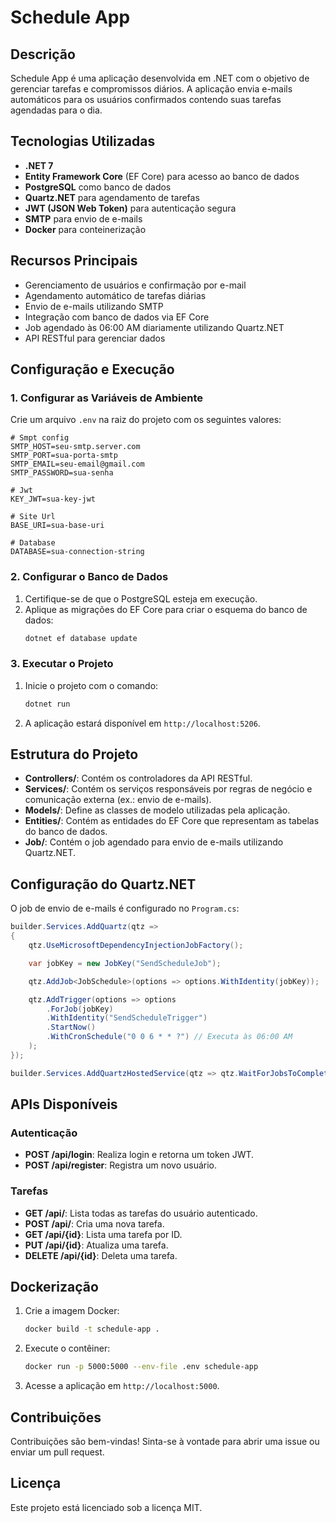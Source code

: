 
# Schedule App

## Descrição
Schedule App é uma aplicação desenvolvida em .NET com o objetivo de gerenciar tarefas e compromissos diários. A aplicação envia e-mails automáticos para os usuários confirmados contendo suas tarefas agendadas para o dia.

## Tecnologias Utilizadas

- **.NET 7**
- **Entity Framework Core** (EF Core) para acesso ao banco de dados
- **PostgreSQL** como banco de dados
- **Quartz.NET** para agendamento de tarefas
- **JWT (JSON Web Token)** para autenticação segura
- **SMTP** para envio de e-mails
- **Docker** para conteinerização

## Recursos Principais

- Gerenciamento de usuários e confirmação por e-mail
- Agendamento automático de tarefas diárias
- Envio de e-mails utilizando SMTP
- Integração com banco de dados via EF Core
- Job agendado às 06:00 AM diariamente utilizando Quartz.NET
- API RESTful para gerenciar dados

## Configuração e Execução

### 1. Configurar as Variáveis de Ambiente
Crie um arquivo `.env` na raiz do projeto com os seguintes valores:


```env
# Smpt config
SMTP_HOST=seu-smtp.server.com
SMTP_PORT=sua-porta-smtp
SMTP_EMAIL=seu-email@gmail.com
SMTP_PASSWORD=sua-senha

# Jwt
KEY_JWT=sua-key-jwt

# Site Url
BASE_URI=sua-base-uri

# Database
DATABASE=sua-connection-string
```

### 2. Configurar o Banco de Dados
1. Certifique-se de que o PostgreSQL esteja em execução.
2. Aplique as migrações do EF Core para criar o esquema do banco de dados:
   ```bash
   dotnet ef database update
   ```

### 3. Executar o Projeto
1. Inicie o projeto com o comando:
   ```bash
   dotnet run
   ```
2. A aplicação estará disponível em `http://localhost:5206`.

## Estrutura do Projeto

- **Controllers/**: Contém os controladores da API RESTful.
- **Services/**: Contém os serviços responsáveis por regras de negócio e comunicação externa (ex.: envio de e-mails).
- **Models/**: Define as classes de modelo utilizadas pela aplicação.
- **Entities/**: Contém as entidades do EF Core que representam as tabelas do banco de dados.
- **Job/**: Contém o job agendado para envio de e-mails utilizando Quartz.NET.

## Configuração do Quartz.NET
O job de envio de e-mails é configurado no `Program.cs`:

```csharp
builder.Services.AddQuartz(qtz =>
{
    qtz.UseMicrosoftDependencyInjectionJobFactory();

    var jobKey = new JobKey("SendScheduleJob");

    qtz.AddJob<JobSchedule>(options => options.WithIdentity(jobKey));

    qtz.AddTrigger(options => options
        .ForJob(jobKey)
        .WithIdentity("SendScheduleTrigger")
        .StartNow()
        .WithCronSchedule("0 0 6 * * ?") // Executa às 06:00 AM
    );
});

builder.Services.AddQuartzHostedService(qtz => qtz.WaitForJobsToComplete = true);
```

## APIs Disponíveis

### Autenticação
- **POST /api/login**: Realiza login e retorna um token JWT.
- **POST /api/register**: Registra um novo usuário.

### Tarefas
- **GET /api/**: Lista todas as tarefas do usuário autenticado.
- **POST /api/**: Cria uma nova tarefa.
- **GET /api/{id}**: Lista uma tarefa por ID.
- **PUT /api/{id}**: Atualiza uma tarefa.
- **DELETE /api/{id}**: Deleta uma tarefa.


## Dockerização
1. Crie a imagem Docker:
   ```bash
   docker build -t schedule-app .
   ```
2. Execute o contêiner:
   ```bash
   docker run -p 5000:5000 --env-file .env schedule-app
   ```
3. Acesse a aplicação em `http://localhost:5000`.

## Contribuições
Contribuições são bem-vindas! Sinta-se à vontade para abrir uma issue ou enviar um pull request.

## Licença
Este projeto está licenciado sob a licença MIT.

